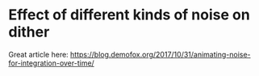# Effect of different kinds of noise on dither
Great article here:
https://blog.demofox.org/2017/10/31/animating-noise-for-integration-over-time/